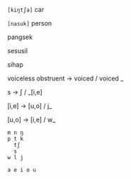 `[kiŋtʃa]` car

`[nasuk]` person

pangsek

sesusil

sihap

voiceless obstruent → voiced / voiced _

s → ʃ / _\[i,e]

\[i,e] → \[u,o] / j_

\[u,o] → \[i,e] / w_

```
m n ŋ
p t k
  tʃ
  s
w l j

a e i o u
```
